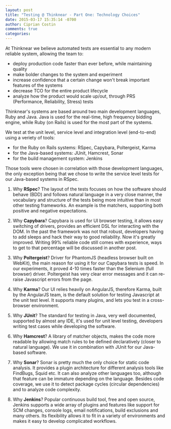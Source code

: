 ```yaml
---
layout: post
title: "Testing @ Thinknear - Part One: Technology Choices"
date: 2015-03-17 15:35:14 -0700
author: Ciprian Costin
comments: true
categories: 
---
```


At Thinknear we believe automated tests are essential to any modern reliable system, allowing the team to:

* deploy production code faster than ever before, while maintaining quality
* make bolder changes to the system and experiment
* increase confidence that a certain change won't break important features of the systems
* decrease TCO for the entire product lifecycle
* analyze how the product would scale up/out, through PRS (Performance, Reliability, Stress) tests

Thinknear's systems are based around two main development languages, Ruby and Java. Java is used for the real-time, high frequency bidding engine, while Ruby (on Rails) 
is used for the most part of the systems. 

We test at the unit level, service level and integration level (end-to-end) using a veriety of tools: 

* for the Ruby on Rails systems: RSpec, Capybara, Poltergeist, Karma
* for the Java-based systems: JUnit, Hamcrest, Sonar
* for the build management system: Jenkins

Those tools were chosen in correlation with those development languages, the only exception being that we chose to write the service level tests 
for our Java-based systems in RSpec.

1. Why **RSpec**? The layout of the tests focuses on how the software should behave (BDD) and follows natural language in a very close manner, the vocabulary and 
structure of the tests being more intuitive than in most other testing frameworks. An example is the matchers, supporting both positive and negative expectations.

2. Why **Capybara**? Capybara is used for UI browser testing, it allows easy switching of drivers, provides an efficient DSL for interacting with the DOM. 
In the past the framework was not that robust, developers having to add sleeps and hack their way to good reliability. Now it's greatly improved. Writing 99% reliable 
code still comes with experience, ways to get to that percentage will be discussed in another post.

3. Why **Poltergeist**? Driver for PhantomJS (headless browser built on WebKit), the main reason for using it for our Capybara tests is speed. In our experiments, 
it proved 4-10 times faster than the Selenium (full browser) driver. Poltergeist has very clear error messages and it can re-raise Javascript errors from the page.

4. Why **Karma**? Our UI relies heavily on AngularJS, therefore Karma, built by the AngularJS team, is the default solution for testing Javascript at the unit test level.
It supports many plugins, and lets you test in a cross-browser environment.

5. Why **JUnit**? The standard for testing in Java, very well documented, supported by almost any IDE, it's used for unit level testing, developers writing test cases
while developing the software.

6. Why **Hamcrest**? A library of matcher objects, makes the code more readable by allowing match rules to be defined declaratively (closer to natural language).
We use it in combination with JUnit for our Java-based software.

7. Why **Sonar**? Sonar is pretty much the only choice for static code analysis. It provides a plugin architecture for different analysis tools like FindBugs, Squid etc.
It can also analyze other languages too, although that feature can be immature depending on the language. Besides code coverage, we use it to detect package cycles 
(circular dependencies) and to analyze code complexity.

8. Why **Jenkins**? Popular continuous build tool, free and open source, Jenkins supports a wide array of plugins and features like support for SCM changes, console logs, 
email notifications, build exclusions and many others. Its flexibility allows it to fit in a variety of environments and makes it easy to develop complicated workflows.